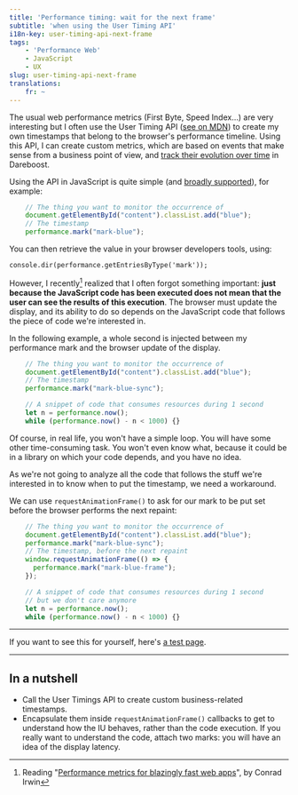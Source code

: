 ```yaml
---
title: 'Performance timing: wait for the next frame'
subtitle: 'when using the User Timing API'
i18n-key: user-timing-api-next-frame
tags:
    - 'Performance Web'
    - JavaScript
    - UX
slug: user-timing-api-next-frame
translations:
    fr: ~
---
```


The usual web performance metrics (First Byte, Speed Index…) are very interesting but I often use the User Timing API ([see on <abbr title="Mozilla Developer Network">MDN</abbr>](https://developer.mozilla.org/en-US/docs/Web/API/User_Timing_API)) to create my own timestamps that belong to the browser's performance timeline. Using this API, I can create custom metrics, which are based on events that make sense from a business point of view, and [track their evolution over time](https://blog.dareboost.com/en/2018/05/custom-timings-monitoring/) in Dareboost.

<!-- more -->

Using the API in JavaScript is quite simple (and [broadly supported](https://caniuse.com/#feat=user-timing)), for example:

```js
    // The thing you want to monitor the occurrence of
    document.getElementById("content").classList.add("blue");
    // The timestamp
    performance.mark("mark-blue");
```

You can then retrieve the value in your browser developers tools, using:

```
console.dir(performance.getEntriesByType('mark'));
```


However, I recently[^1] realized that I often forgot something important: **just because the JavaScript code has been executed does not mean that the user can see the results of this execution**. The browser must update the display, and its ability to do so depends on the JavaScript code that follows the piece of code we're interested in.

[^1]: Reading "[Performance metrics for blazingly fast web apps](https://blog.superhuman.com/performance-metrics-for-blazingly-fast-web-apps-ec12efa26bcb)", by Conrad Irwin

In the following example, a whole second is injected between my performance mark and the browser update of the display.

```js
    // The thing you want to monitor the occurrence of
    document.getElementById("content").classList.add("blue");
    // The timestamp
    performance.mark("mark-blue-sync");

    // A snippet of code that consumes resources during 1 second
    let n = performance.now();
    while (performance.now() - n < 1000) {}
```

Of course, in real life, you won't have a simple loop. You will have some other time-consuming task. You won't even know what, because it could be in a library on which your code depends, and you have no idea.

As we're not going to analyze all the code that follows the stuff we're interested in to know when to put the timestamp, we need a workaround.

We can use `requestAnimationFrame()` to ask for our mark to be put set before the browser performs the next repaint:

```js
    // The thing you want to monitor the occurrence of
    document.getElementById("content").classList.add("blue");
    performance.mark("mark-blue-sync");
    // The timestamp, before the next repaint
    window.requestAnimationFrame(() => {
      performance.mark("mark-blue-frame");
    });

    // A snippet of code that consumes resources during 1 second
    // but we don't care anymore
    let n = performance.now();
    while (performance.now() - n < 1000) {}
```

***

If you want to see this for yourself, here's [a test page](https://tests.boris.schapira.dev/perfmark-animationframe/).

***

## In a nutshell

- Call the User Timings API to create custom business-related timestamps.
- Encapsulate them  inside `requestAnimationFrame()` callbacks to get to understand how the IU behaves, rather than the code execution. If you really want to understand the code, attach two marks: you will have an idea of the display latency.
